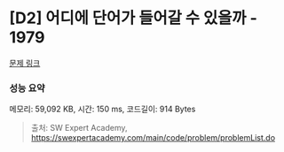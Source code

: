 # [D2] 어디에 단어가 들어갈 수 있을까 - 1979 

[문제 링크](https://swexpertacademy.com/main/code/problem/problemDetail.do?contestProbId=AV5PuPq6AaQDFAUq) 

### 성능 요약

메모리: 59,092 KB, 시간: 150 ms, 코드길이: 914 Bytes



> 출처: SW Expert Academy, https://swexpertacademy.com/main/code/problem/problemList.do